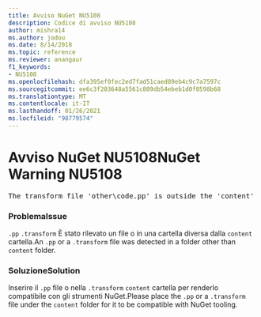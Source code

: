 ```yaml
---
title: Avviso NuGet NU5108
description: Codice di avviso NU5108
author: mishra14
ms.author: jodou
ms.date: 8/14/2018
ms.topic: reference
ms.reviewer: anangaur
f1_keywords:
- NU5108
ms.openlocfilehash: dfa395ef0fec2ed7fad51caed89eb4c9c7a7597c
ms.sourcegitcommit: ee6c3f203648a5561c809db54ebeb1d0f0598b68
ms.translationtype: MT
ms.contentlocale: it-IT
ms.lasthandoff: 01/26/2021
ms.locfileid: "98779574"
---
```

# <a name="nuget-warning-nu5108"></a><span data-ttu-id="d8c02-103">Avviso NuGet NU5108</span><span class="sxs-lookup"><span data-stu-id="d8c02-103">NuGet Warning NU5108</span></span>
<pre>The transform file 'other\code.pp' is outside the 'content' folder and hence will not be transformed during installation of this package. Move it into the 'content' folder.</pre>

### <a name="issue"></a><span data-ttu-id="d8c02-104">Problema</span><span class="sxs-lookup"><span data-stu-id="d8c02-104">Issue</span></span>

<span data-ttu-id="d8c02-105">`.pp` `.transform` È stato rilevato un file o in una cartella diversa dalla `content` cartella.</span><span class="sxs-lookup"><span data-stu-id="d8c02-105">An `.pp` or a `.transform` file was detected in a folder other than `content` folder.</span></span>


### <a name="solution"></a><span data-ttu-id="d8c02-106">Soluzione</span><span class="sxs-lookup"><span data-stu-id="d8c02-106">Solution</span></span>

<span data-ttu-id="d8c02-107">Inserire il `.pp` file o nella `.transform` `content` cartella per renderlo compatibile con gli strumenti NuGet.</span><span class="sxs-lookup"><span data-stu-id="d8c02-107">Please place the `.pp` or a `.transform`  file under the `content` folder for it to be compatible with NuGet tooling.</span></span>

